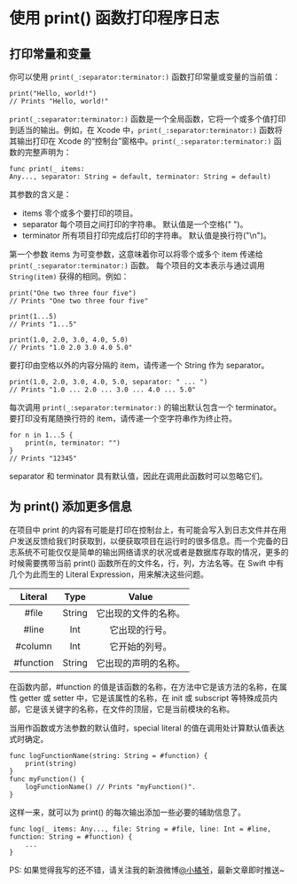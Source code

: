 # 使用 print() 函数打印程序日志
## 打印常量和变量
你可以使用 `print(_:separator:terminator:)` 函数打印常量或变量的当前值：
```
print("Hello, world!")
// Prints "Hello, world!"
```
`print(_:separator:terminator:)` 函数是一个全局函数，它将一个或多个值打印到适当的输出。例如，在 Xcode 中，`print(_:separator:terminator:)` 函数将其输出打印在 Xcode 的“控制台”窗格中。`print(_:separator:terminator:)` 函数的完整声明为：
```
func print(_ items: Any..., separator: String = default, terminator: String = default)
```
其参数的含义是：
- items
零个或多个要打印的项目。
- separator
每个项目之间打印的字符串。 默认值是一个空格(" ")。
- terminator
所有项目打印完成后打印的字符串。 默认值是换行符("\n")。

第一个参数 items 为可变参数，这意味着你可以将零个或多个 item 传递给
 `print(_:separator:terminator:)` 函数。 每个项目的文本表示与通过调用 `String(item)` 获得的相同。例如：
```
print("One two three four five")
// Prints "One two three four five"

print(1...5)
// Prints "1...5"

print(1.0, 2.0, 3.0, 4.0, 5.0)
// Prints "1.0 2.0 3.0 4.0 5.0"
```
要打印由空格以外的内容分隔的 item，请传递一个 String 作为 separator。
```
print(1.0, 2.0, 3.0, 4.0, 5.0, separator: " ... ")
// Prints "1.0 ... 2.0 ... 3.0 ... 4.0 ... 5.0"
```
每次调用 `print(_:separator:terminator:)` 的输出默认包含一个 terminator。 要打印没有尾随换行符的 item，请传递一个空字符串作为终止符。
```
for n in 1...5 {
    print(n, terminator: "")
}
// Prints "12345"
```
separator 和 terminator 具有默认值，因此在调用此函数时可以忽略它们。
## 为 print() 添加更多信息
在项目中 print 的内容有可能是打印在控制台上，有可能会写入到日志文件并在用户发送反馈给我们时获取到，以便获取项目在运行时的很多信息。而一个完备的日志系统不可能仅仅是简单的输出网络请求的状况或者是数据库存取的情况，更多的时候需要携带当前 print() 函数所在的文件名，行，列，方法名等。在 Swift 中有几个为此而生的 Literal Expression，用来解决这些问题。

| Literal | Type | Value |
|:--------:|:-------:|:-------:|
| #file | String | 它出现的文件的名称。 |
| #line | Int | 它出现的行号。 |
| #column | Int | 它开始的列号。 |
| #function | String | 它出现的声明的名称。 |
在函数内部，#function 的值是该函数的名称，在方法中它是该方法的名称，在属性 getter 或 setter 中，它是该属性的名称，在 init 或 subscript 等特殊成员内部，它是该关键字的名称，在文件的顶层，它是当前模块的名称。

当用作函数或方法参数的默认值时，special literal 的值在调用处计算默认值表达式时确定。
```
func logFunctionName(string: String = #function) {
    print(string)
}
func myFunction() {
    logFunctionName() // Prints "myFunction()".
}
```
这样一来，就可以为 print() 的每次输出添加一些必要的辅助信息了。
```
func log(_ items: Any..., file: String = #file, line: Int = #line, function: String = #function) {
    ...
}
```
PS: 如果觉得我写的还不错，请关注我的新浪微博[@小橘爷](http://weibo.com/yanghaoyu0225)，最新文章即时推送~